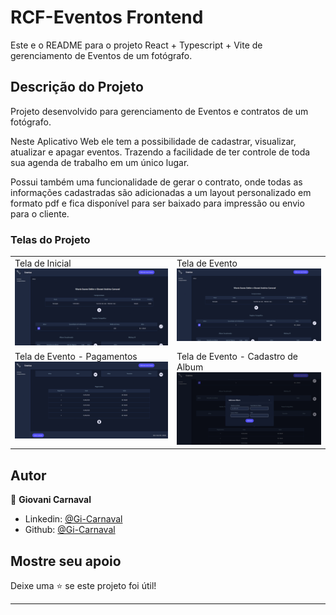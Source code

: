 # RCF-Eventos Frontend

Este e o README para o projeto React + Typescript + Vite de gerenciamento de Eventos de um fotógrafo.

## Descrição do Projeto

<p>Projeto desenvolvido para gerenciamento de Eventos e contratos de um fotógrafo. </p>
<p>
   Neste Aplicativo Web ele tem a possibilidade de cadastrar, visualizar, atualizar e apagar eventos. Trazendo a facilidade de ter controle de toda sua agenda de trabalho em um único lugar.
</p>
<p>
   Possui também uma funcionalidade de gerar o contrato, onde todas as informações cadastradas são adicionadas a um layout personalizado em formato pdf e fica disponível para ser baixado para impressão ou envio para o cliente.
</p>

### **Telas do Projeto**
<table>
  <tr>
    <td valign="top">
      Tela de Inicial
      <img src="./public/readmeAssets/telaDeEvento.png" width="1200" alt="Tela de Evento, onde pode-se adicionar e alterar as informações."/>
    </td>
    <td valign="top">
      Tela de Evento
      <img src="./public/readmeAssets/telaDeEvento.png" width="1200" alt="Tela de Evento, onde pode-se adicionar e alterar as informações."/>
   </td>
  </tr>
  <tr>
    <td valign="top">
      Tela de Evento - Pagamentos
      <img src="./public/readmeAssets/telaDeEventoPagamentos.png" width="1200" alt="Tela de Evento, visualização dos pagamentos do evento."/>
    </td>
    <td valign="top">
      Tela de Evento - Cadastro de Album
      <img src="./public/readmeAssets/telaDeEventoAddAlbum.png" width="1200" alt="Tela de Evento, popup de cadastro de album ao evento."/>
   </td>
  </tr>
</table>

## Autor

👤 **Giovani Carnaval**

* Linkedin: [@Gi-Carnaval](https://www.linkedin.com/in/giovani-carnaval/)
* Github: [@Gi-Carnaval](https://github.com/gi-carnaval)

## Mostre seu apoio

Deixe uma ⭐️ se este projeto foi útil!

***